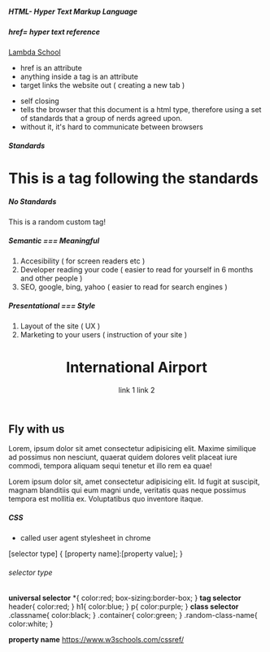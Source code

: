 ##### HTML- Hyper Text Markup Language

##### href= hyper text reference

<a href='http://lambdaschool.com/' target="_blank">Lambda School</a>

- href is an attribute
- anything inside a tag is an attribute
- target links the website out ( creating a new tab )

<!DOCTYPE html>

- self closing
- tells the browser that this document is a html type, therefore using a set of standards that a group of nerds agreed upon.
- without it, it's hard to communicate between browsers

##### Standards

<h1>This is a tag following the standards</h1>

##### No Standards

<airport>This is a random custom tag!</airport>

##### Semantic === Meaningful

1. Accesibility ( for screen readers etc )
2. Developer reading your code ( easier to read for yourself in 6 months and other people )
3. SEO, google, bing, yahoo ( easier to read for search engines )

##### Presentational === Style

1. Layout of the site ( UX )
2. Marketing to your users ( instruction of your site )

<div class='container'>
        <header>
            <h1>International Airport</h1>     <!-- shows as the first thing in google -->
            <nav>
                <a>link 1</a>
                <a>link 2</a>
            </nav>
        </header>
</div>
<section>                                     <!-- basically a semantic div -->
    <h2>Fly with us</h2>
    <p>Lorem, ipsum dolor sit amet consectetur adipisicing elit. Maxime similique ad possimus non nesciunt, quaerat quidem dolores velit placeat iure commodi, tempora aliquam sequi tenetur et illo rem ea quae!

Lorem ipsum dolor sit, amet consectetur adipisicing elit. Id fugit at suscipit, magnam blanditiis qui eum magni unde, veritatis quas neque possimus tempora est mollitia ex. Voluptatibus quo inventore itaque.
</p>

</section>


##### CSS

- called user agent stylesheet in chrome

[selector type] {
    [property name]:[property value]; 
}

###### selector type
**universal selector**
*{
    color:red;
    box-sizing:border-box;
}
**tag selector**
header{
    color:red;
}
h1{
    color:blue;
}
p{
    color:purple;
}
**class selector**
.classname{
    color:black;
}
.container{
    color:green;
}
.random-class-name{
    color:white;
}

**property name**
https://www.w3schools.com/cssref/